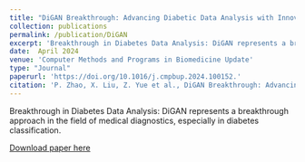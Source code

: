 ```yaml
---
title: "DiGAN Breakthrough: Advancing Diabetic Data Analysis with Innovative GAN-Based Imbalance Correction Techniques"
collection: publications
permalink: /publication/DiGAN
excerpt: 'Breakthrough in Diabetes Data Analysis: DiGAN represents a breakthrough approach in the field of medical diagnostics, especially in diabetes classification.'
date:  April 2024
venue: 'Computer Methods and Programs in Biomedicine Update'
type: "Journal"
paperurl: 'https://doi.org/10.1016/j.cmpbup.2024.100152.'
citation: 'P. Zhao, X. Liu, Z. Yue et al., DiGAN Breakthrough: Advancing diabetic data analysis with innovative GAN-based imbalance correction techniques, Computer Methods and Programs in Biomedicine Update (2024), doi: https://doi.org/10.1016/j.cmpbup.2024.100152.'
---
```


Breakthrough in Diabetes Data Analysis: DiGAN represents a breakthrough approach in the field of medical diagnostics, especially in diabetes classification.
    
<a href="https://www.sciencedirect.com/science/article/pii/S2666990024000193?via%3Dihub">Download paper here</a>

